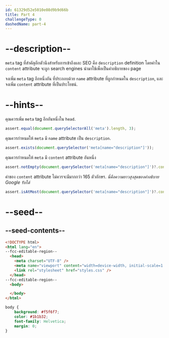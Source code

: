 ```yaml
---
id: 61329d52e5010e08d9b9d66b
title: Part 4
challengeType: 0
dashedName: part-4
---
```


# --description--

`meta` tag ที่สำคัญอีกตัวนึงสำหรับการเข้าถึงและ SEO คือ `description` definition โดยค่าใน `content` attribute จะถูก search engines นำมาใช้เพื่อเป็นคำอธิบายของ page

จงเพิ่ม `meta` tag อีกหนึ่งอัน ที่ประกอบด้วย `name` attribute ที่ถูกกำหนดใน `description`, และจงเพิ่ม `content` attribute ที่เป็นประโยชน์.

# --hints--

คุณควรเพิ่ม  `meta` tag อีกอันหนึ่งใน `head`.

```js
assert.equal(document.querySelectorAll('meta').length, 3);
```

คุณควรกำหนดให้ `meta` มี `name` attribute เป็น `description`.

```js
assert.exists(document.querySelector('meta[name="description"]'));
```

คุณควรกำหนดให้ `meta` มี `content` attribute อันหนึ่ง

```js
assert.notEmpty(document.querySelector('meta[name="description"]')?.content);
```

ค่าของ `content` attribute ไม่ควรจะมีมากกว่า 165 ตัวอักษร. _นี่คือความยาวสุงสุดของคำอธิบาย Google รับได้_

```js
assert.isAtMost(document.querySelector('meta[name="description"]')?.content?.length, 165);
```

# --seed--

## --seed-contents--

```html
<!DOCTYPE html>
<html lang="en">
--fcc-editable-region--
  <head>
    <meta charset="UTF-8" />
    <meta name="viewport" content="width=device-width, initial-scale=1.0" />
    <link rel="stylesheet" href="styles.css" />
  </head>
--fcc-editable-region--
  <body>

  </body>
</html>

```

```css
body {
	background: #f5f6f7;
	color: #1b1b32;
	font-family: Helvetica;
	margin: 0;
}
```
